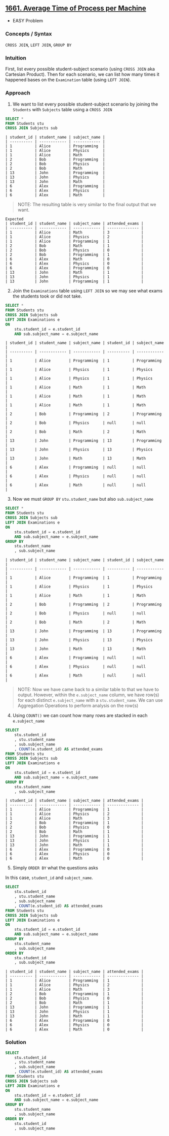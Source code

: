 ## [1661. Average Time of Process per Machine](https://leetcode.com/problems/average-time-of-process-per-machine/description/?envType=study-plan-v2&envId=top-sql-50)
* EASY Problem

### Concepts / Syntax
`CROSS JOIN`, `LEFT JOIN`, `GROUP BY`

### Intuition
First, list every possible student-subject scenario (using `CROSS JOIN` aka Cartesian Product). Then for each scenario, we can list how many times it happened bases on the `Examination` table (using `LEFT JOIN`). 

### Approach
1. We want to list every possible student-subject scenario by joining the `Students` with `Subjects` table using a `CROSS JOIN`

```SQL
SELECT *
FROM Students stu
CROSS JOIN Subjects sub
```
```
| student_id | student_name | subject_name |
| ---------- | ------------ | ------------ |
| 1          | Alice        | Programming  |
| 1          | Alice        | Physics      |
| 1          | Alice        | Math         |
| 2          | Bob          | Programming  |
| 2          | Bob          | Physics      |
| 2          | Bob          | Math         |
| 13         | John         | Programming  |
| 13         | John         | Physics      |
| 13         | John         | Math         |
| 6          | Alex         | Programming  |
| 6          | Alex         | Physics      |
| 6          | Alex         | Math         |
```
> NOTE: The resulting table is very similar to the final output that we want.
```
Expected
| student_id | student_name | subject_name | attended_exams |
| ---------- | ------------ | ------------ | -------------- |
| 1          | Alice        | Math         | 3              |
| 1          | Alice        | Physics      | 2              |
| 1          | Alice        | Programming  | 1              |
| 2          | Bob          | Math         | 1              |
| 2          | Bob          | Physics      | 0              |
| 2          | Bob          | Programming  | 1              |
| 6          | Alex         | Math         | 0              |
| 6          | Alex         | Physics      | 0              |
| 6          | Alex         | Programming  | 0              |
| 13         | John         | Math         | 1              |
| 13         | John         | Physics      | 1              |
| 13         | John         | Programming  | 1              |
```

2. Join the `Examinations` table using `LEFT JOIN` so we may see what exams the students took or did not take.
```sql
SELECT *
FROM Students stu
CROSS JOIN Subjects sub
LEFT JOIN Examinations e
ON 
    stu.student_id = e.student_id
    AND sub.subject_name = e.subject_name
```
``` 
| student_id | student_name | subject_name | student_id | subject_name |
| ---------- | ------------ | ------------ | ---------- | ------------ |
| 1          | Alice        | Programming  | 1          | Programming  |
| 1          | Alice        | Physics      | 1          | Physics      |
| 1          | Alice        | Physics      | 1          | Physics      |
| 1          | Alice        | Math         | 1          | Math         |
| 1          | Alice        | Math         | 1          | Math         |
| 1          | Alice        | Math         | 1          | Math         |
| 2          | Bob          | Programming  | 2          | Programming  |
| 2          | Bob          | Physics      | null       | null         |
| 2          | Bob          | Math         | 2          | Math         |
| 13         | John         | Programming  | 13         | Programming  |
| 13         | John         | Physics      | 13         | Physics      |
| 13         | John         | Math         | 13         | Math         |
| 6          | Alex         | Programming  | null       | null         |
| 6          | Alex         | Physics      | null       | null         |
| 6          | Alex         | Math         | null       | null         |
```

3. Now we must `GROUP BY` `stu.student_name` but also `sub.subject_name`
```sql
SELECT *
FROM Students stu
CROSS JOIN Subjects sub
LEFT JOIN Examinations e
ON 
    stu.student_id = e.student_id
    AND sub.subject_name = e.subject_name
GROUP BY
    stu.student_name
    , sub.subject_name
```
```
| student_id | student_name | subject_name | student_id | subject_name |
| ---------- | ------------ | ------------ | ---------- | ------------ |
| 1          | Alice        | Programming  | 1          | Programming  |
| 1          | Alice        | Physics      | 1          | Physics      |
| 1          | Alice        | Math         | 1          | Math         |
| 2          | Bob          | Programming  | 2          | Programming  |
| 2          | Bob          | Physics      | null       | null         |
| 2          | Bob          | Math         | 2          | Math         |
| 13         | John         | Programming  | 13         | Programming  |
| 13         | John         | Physics      | 13         | Physics      |
| 13         | John         | Math         | 13         | Math         |
| 6          | Alex         | Programming  | null       | null         |
| 6          | Alex         | Physics      | null       | null         |
| 6          | Alex         | Math         | null       | null         |
```
> NOTE: Now we have came back to a similar table to that we have to output. However, within the `e.subject_name` column, we have row(s) for each distinct `e.subject_name` with a `stu.student_name`. We can use Aggregation Operations to perform analysis on the row(s)

4. Using `COUNT()` we can count how many rows are stacked in each `e.subject_name`
```SQL
SELECT
    stu.student_id
    , stu.student_name
    , sub.subject_name
    , COUNT(e.student_id) AS attended_exams
FROM Students stu
CROSS JOIN Subjects sub
LEFT JOIN Examinations e
ON 
    stu.student_id = e.student_id
    AND sub.subject_name = e.subject_name
GROUP BY
    stu.student_name
    , sub.subject_name
```
```
| student_id | student_name | subject_name | attended_exams |
| ---------- | ------------ | ------------ | -------------- |
| 1          | Alice        | Programming  | 1              |
| 1          | Alice        | Physics      | 2              |
| 1          | Alice        | Math         | 3              |
| 2          | Bob          | Programming  | 1              |
| 2          | Bob          | Physics      | 0              |
| 2          | Bob          | Math         | 1              |
| 13         | John         | Programming  | 1              |
| 13         | John         | Physics      | 1              |
| 13         | John         | Math         | 1              |
| 6          | Alex         | Programming  | 0              |
| 6          | Alex         | Physics      | 0              |
| 6          | Alex         | Math         | 0              |
```

5. Simply `ORDER BY` what the questions asks

In this case, `student_id` and `subject_name`.

```SQL
SELECT
    stu.student_id
    , stu.student_name
    , sub.subject_name
    , COUNT(e.student_id) AS attended_exams
FROM Students stu
CROSS JOIN Subjects sub
LEFT JOIN Examinations e
ON 
    stu.student_id = e.student_id
    AND sub.subject_name = e.subject_name
GROUP BY
    stu.student_name
    , sub.subject_name
ORDER BY
    stu.student_id
    , sub.subject_name
```

```
| student_id | student_name | subject_name | attended_exams |
| ---------- | ------------ | ------------ | -------------- |
| 1          | Alice        | Programming  | 1              |
| 1          | Alice        | Physics      | 2              |
| 1          | Alice        | Math         | 3              |
| 2          | Bob          | Programming  | 1              |
| 2          | Bob          | Physics      | 0              |
| 2          | Bob          | Math         | 1              |
| 13         | John         | Programming  | 1              |
| 13         | John         | Physics      | 1              |
| 13         | John         | Math         | 1              |
| 6          | Alex         | Programming  | 0              |
| 6          | Alex         | Physics      | 0              |
| 6          | Alex         | Math         | 0              |
```

### Solution
```sql
SELECT 
    stu.student_id
    , stu.student_name
    , sub.subject_name
    , COUNT(e.student_id) AS attended_exams
FROM Students stu
CROSS JOIN Subjects sub
LEFT JOIN Examinations e
ON 
    stu.student_id = e.student_id 
    AND sub.subject_name = e.subject_name
GROUP BY 
    stu.student_name
    , sub.subject_name
ORDER BY
    stu.student_id
    , sub.subject_name
```